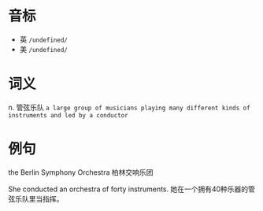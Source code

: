 # 音标

- 英 `/undefined/`
- 美 `/undefined/`

# 词义

n. 管弦乐队
`a large group of musicians playing many different kinds of instruments and led by a conductor`

# 例句

the Berlin Symphony Orchestra
柏林交响乐团

She conducted an orchestra of forty instruments.
她在一个拥有40种乐器的管弦乐队里当指挥。


